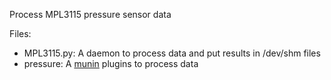 Process MPL3115 pressure sensor data

Files:
- MPL3115.py: A daemon to process data and put results in /dev/shm files
- pressure: A [munin](https://github.com/munin-monitoring/munin) plugins to process data
